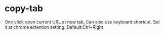 # copy-tab
One click open current URL at new tab. Can also use keyboard shortcut. Set it at chrome extention setting. Default:Ctrl+Right
